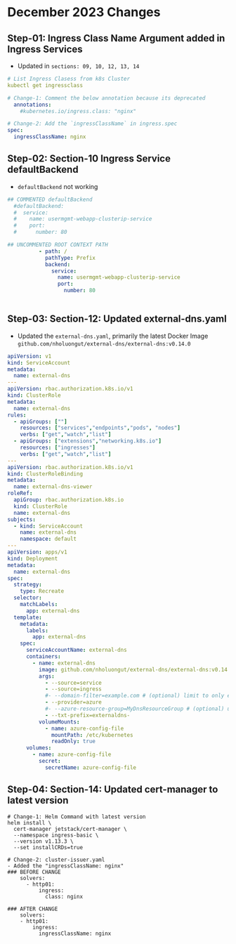 # December 2023 Changes

## Step-01: Ingress Class Name Argument added in Ingress Services
- Updated in `sections: 09, 10, 12, 13, 14`
```yaml
# List Ingress Clasess from k8s Cluster
kubectl get ingressclass

# Change-1: Comment the below annotation because its deprecated
  annotations:
    #kubernetes.io/ingress.class: "nginx"

# Change-2: Add the `ingressClassName` in ingress.spec
spec:
  ingressClassName: nginx
```

## Step-02: Section-10 Ingress Service defaultBackend
- `defaultBackend` not working
```yaml
## COMMENTED defaultBackend
  #defaultBackend:
  #  service:
  #    name: usermgmt-webapp-clusterip-service
  #    port:
  #      number: 80

## UNCOMMENTED ROOT CONTEXT PATH 
          - path: /
            pathType: Prefix
            backend:
              service:
                name: usermgmt-webapp-clusterip-service
                port: 
                  number: 80                  
                               
```

## Step-03: Section-12: Updated external-dns.yaml
- Updated the `external-dns.yaml`, primarily the latest Docker Image `github.com/nholuongut/external-dns/external-dns:v0.14.0`
```yaml
apiVersion: v1
kind: ServiceAccount
metadata:
  name: external-dns
---
apiVersion: rbac.authorization.k8s.io/v1
kind: ClusterRole
metadata:
  name: external-dns
rules:
  - apiGroups: [""]
    resources: ["services","endpoints","pods", "nodes"]
    verbs: ["get","watch","list"]
  - apiGroups: ["extensions","networking.k8s.io"]
    resources: ["ingresses"]
    verbs: ["get","watch","list"]
---
apiVersion: rbac.authorization.k8s.io/v1
kind: ClusterRoleBinding
metadata:
  name: external-dns-viewer
roleRef:
  apiGroup: rbac.authorization.k8s.io
  kind: ClusterRole
  name: external-dns
subjects:
  - kind: ServiceAccount
    name: external-dns
    namespace: default
---
apiVersion: apps/v1
kind: Deployment
metadata:
  name: external-dns
spec:
  strategy:
    type: Recreate
  selector:
    matchLabels:
      app: external-dns
  template:
    metadata:
      labels:
        app: external-dns
    spec:
      serviceAccountName: external-dns
      containers:
        - name: external-dns
          image: github.com/nholuongut/external-dns/external-dns:v0.14.0
          args:
            - --source=service
            - --source=ingress
            #- --domain-filter=example.com # (optional) limit to only example.com domains; change to match the zone created above.
            - --provider=azure
            #- --azure-resource-group=MyDnsResourceGroup # (optional) use the DNS zones from the tutorial's resource group
            - --txt-prefix=externaldns-
          volumeMounts:
            - name: azure-config-file
              mountPath: /etc/kubernetes
              readOnly: true
      volumes:
        - name: azure-config-file
          secret:
            secretName: azure-config-file
```

## Step-04: Section-14: Updated cert-manager to latest version
```t
# Change-1: Helm Command with latest version
helm install \
  cert-manager jetstack/cert-manager \
  --namespace ingress-basic \
  --version v1.13.3 \
  --set installCRDs=true

# Change-2: cluster-issuer.yaml
- Added the "ingressClassName: nginx" 
### BEFORE CHANGE
    solvers:
      - http01:
          ingress:
            class: nginx  

### AFTER CHANGE
    solvers:
    - http01:
        ingress:
          ingressClassName: nginx            
```